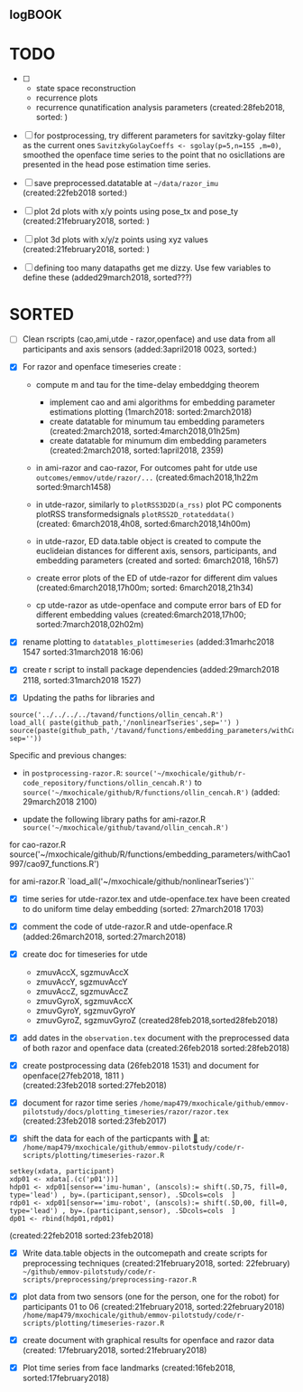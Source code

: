 logBOOK
---


# TODO

* [ ]
	* state space reconstruction 
	* recurrence plots 
	* recurrence qunatification analysis parameters
			(created:28feb2018, sorted: )	


* [ ] for postprocessing, try different parameters for savitzky-golay filter as the
	current ones `SavitzkyGolayCoeffs <- sgolay(p=5,n=155 ,m=0)`, 
	smoothed the openface time series to the point that no osicllations are 
	presented in the head pose estimation time series.


* [ ] save preprocessed.datatable at `~/data/razor_imu`	(created:22feb2018 sorted:)

* [ ] plot 2d plots with x/y points using pose_tx and pose_ty (created:21february2018, sorted: )

* [ ] plot 3d plots with x/y/z points using xyz values (created:21february2018, sorted: )



* [ ]  defining too many datapaths get me dizzy. Use few variables to define these
	(added29march2018, sorted???)





# SORTED 

* [ ] Clean rscripts  (cao,ami,utde - razor,openface)  and use data from all participants and axis sensors
	(added:3april2018 0023, sorted:)

* [x] For razor and openface timeseries create :
	* compute m and tau for the time-delay embeddging theorem
		* implement cao and ami algorithms for embedding parameter estimations plotting (1march2018: sorted:2march2018)
		* create datatable for minumum tau embedding parameters (created:2march2018, sorted:4march2018,01h25m)
		* create datatable for minumum dim embedding parameters (created:2march2018, sorted:1april2018, 2359)
	
	* in  ami-razor and cao-razor, For outcomes paht for utde use `outcomes/emmov/utde/razor/...` (created:6mach2018,1h22m sorted:9march1458)

	* in utde-razor,  similarly to `plotRSS3D2D(a_rss)` plot PC components plotRSS transformedsignals `plotRSS2D_rotateddata()`  
		(created: 6march2018,4h08, sorted:6march2018,14h00m)

	* in utde-razor, ED data.table object is created to compute the euclideian distances for 
		different axis, sensors, participants, and embedding parameters 
		(created and sorted: 6march2018, 16h57)

	* create error plots of the ED of utde-razor for different dim values 
		(created:6march2018,17h00m; sorted: 6march2018,21h34)

	* cp utde-razor as utde-openface and compute error bars of ED for different embedding values 
		(created:6march2018,17h00; sorted:7march2018,02h02m)

 



* [x] rename plotting to `datatables_plottimeseries`
	(added:31marhc2018 1547 sorted:31march2018 16:06)


* [x] create r script to install package dependencies 
	(added:29march2018 2118, sorted:31march2018 1527)


* [x] Updating the paths for libraries and 

```
source('../../../../tavand/functions/ollin_cencah.R')
load_all( paste(github_path,'/nonlinearTseries',sep='') )
source(paste(github_path,'/tavand/functions/embedding_parameters/withCao1997/cao97_functions.R', sep=''))
```

Specific and previous changes:

* in `postprocessing-razor.R`: 
`source('~/mxochicale/github/r-code_repository/functions/ollin_cencah.R')`
to 
`source('~/mxochicale/github/R/functions/ollin_cencah.R')`
(added: 29march2018 2100)

* update the following library paths
for ami-razor.R
	`source('~/mxochicale/github/tavand/ollin_cencah.R')`

for cao-razor.R
source('~/mxochicale/github/R/functions/embedding_parameters/withCao1997/cao97_functions.R')

for ami-razor.R
	`load_all('~/mxochicale/github/nonlinearTseries')``






* [x] time series for utde-razor.tex and utde-openface.tex have been created to do 
	uniform time delay embedding
	(sorted: 27march2018 1703)


* [x] comment the code of utde-razor.R and utde-openface.R
	(added:26march2018, sorted:27march2018)



* [x] create doc for timeseries for utde
	* zmuvAccX, sgzmuvAccX
	* zmuvAccY, sgzmuvAccY
	* zmuvAccZ, sgzmuvAccZ
	* zmuvGyroX, sgzmuvAccX
	* zmuvGyroY, sgzmuvGyroY
	* zmuvGyroZ, sgzmuvGyroZ
	(created28feb2018,sorted28feb2018)



* [x] add dates in the `observation.tex` document with the preprocessed data of both 
	razor and openface data
	(created:26feb2018 sorted:28feb2018)




* [x]  create postprocessing data (26feb2018 1531) and document for openface(27feb2018, 1811 )    
	(created:23feb2018 sorted:27feb2018)



* [x] document for razor time series `/home/map479/mxochicale/github/emmov-pilotstudy/docs/plotting_timeseries/razor/razor.tex`
	(created:23feb2018 sorted:23feb2017)



* [x] shift the data for each of the particpants with [:link:](https://github.com/mxochicale/r-code_repository/tree/master/dataDOTtable)
	at: `/home/map479/mxochicale/github/emmov-pilotstudy/code/r-scripts/plotting/timeseries-razor.R`

```
setkey(xdata, participant)
xdp01 <- xdata[.(c('p01'))]
hdp01 <- xdp01[sensor=='imu-human', (anscols):= shift(.SD,75, fill=0, type='lead') , by=.(participant,sensor), .SDcols=cols  ]
rdp01 <- xdp01[sensor=='imu-robot', (anscols):= shift(.SD,00, fill=0, type='lead') , by=.(participant,sensor), .SDcols=cols  ]
dp01 <- rbind(hdp01,rdp01)
```
(created:22feb2018 sorted:23feb2018)




* [x] Write data.table objects in the outcomepath and create scripts for preprocessing techniques (created:21february2018, sorted: 22february)
	`~/github/emmov-pilotstudy/code/r-scripts/preprocessing/preprocessing-razor.R`



* [x] plot data from two sensors (one for the person, one for the robot) for participants 01 to 06 (created:21february2018, sorted:22february2018)
	`/home/map479/mxochicale/github/emmov-pilotstudy/code/r-scripts/plotting/timeseries-razor.R`




* [x] create document with graphical results for openface and razor data (created: 17february2018, sorted:21february2018)



* [x] Plot time series from face landmarks (created:16feb2018, sorted:17february2018)
